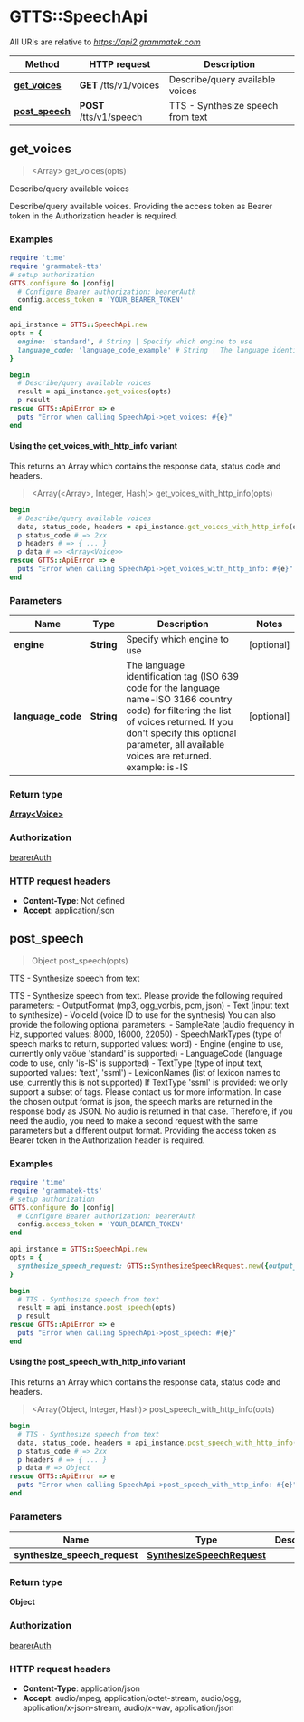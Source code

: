 # GTTS::SpeechApi

All URIs are relative to *https://api2.grammatek.com*

| Method | HTTP request | Description |
| ------ | ------------ | ----------- |
| [**get_voices**](SpeechApi.md#get_voices) | **GET** /tts/v1/voices | Describe/query available voices |
| [**post_speech**](SpeechApi.md#post_speech) | **POST** /tts/v1/speech | TTS - Synthesize speech from text |


## get_voices

> <Array<Voice>> get_voices(opts)

Describe/query available voices

Describe/query available voices. Providing the access token as Bearer token in the Authorization header is required. 

### Examples

```ruby
require 'time'
require 'grammatek-tts'
# setup authorization
GTTS.configure do |config|
  # Configure Bearer authorization: bearerAuth
  config.access_token = 'YOUR_BEARER_TOKEN'
end

api_instance = GTTS::SpeechApi.new
opts = {
  engine: 'standard', # String | Specify which engine to use
  language_code: 'language_code_example' # String | The language identification tag (ISO 639 code for the language name-ISO 3166 country code) for filtering the list of voices returned. If you don't specify this optional parameter, all available voices are returned.  example: is-IS
}

begin
  # Describe/query available voices
  result = api_instance.get_voices(opts)
  p result
rescue GTTS::ApiError => e
  puts "Error when calling SpeechApi->get_voices: #{e}"
end
```

#### Using the get_voices_with_http_info variant

This returns an Array which contains the response data, status code and headers.

> <Array(<Array<Voice>>, Integer, Hash)> get_voices_with_http_info(opts)

```ruby
begin
  # Describe/query available voices
  data, status_code, headers = api_instance.get_voices_with_http_info(opts)
  p status_code # => 2xx
  p headers # => { ... }
  p data # => <Array<Voice>>
rescue GTTS::ApiError => e
  puts "Error when calling SpeechApi->get_voices_with_http_info: #{e}"
end
```

### Parameters

| Name | Type | Description | Notes |
| ---- | ---- | ----------- | ----- |
| **engine** | **String** | Specify which engine to use | [optional] |
| **language_code** | **String** | The language identification tag (ISO 639 code for the language name-ISO 3166 country code) for filtering the list of voices returned. If you don&#39;t specify this optional parameter, all available voices are returned.  example: is-IS | [optional] |

### Return type

[**Array&lt;Voice&gt;**](Voice.md)

### Authorization

[bearerAuth](../README.md#bearerAuth)

### HTTP request headers

- **Content-Type**: Not defined
- **Accept**: application/json


## post_speech

> Object post_speech(opts)

TTS - Synthesize speech from text

TTS - Synthesize speech from text. Please provide the following required parameters:    - OutputFormat (mp3, ogg_vorbis, pcm, json)   - Text (input text to synthesize)   - VoiceId (voice ID to use for the synthesis)  You can also provide the following optional parameters:    - SampleRate (audio frequency in Hz, supported values: 8000, 16000, 22050)   - SpeechMarkTypes (type of speech marks to return, supported values: word)   - Engine (engine to use, currently only vaöue 'standard' is supported)   - LanguageCode (language code to use, only 'is-IS' is supported)   - TextType (type of input text, supported values: 'text', 'ssml')   - LexiconNames (list of lexicon names to use, currently this is not supported)  If TextType 'ssml' is provided: we only support a subset of tags. Please contact us for more information.  In case the chosen output format is json, the speech marks are returned in the response body as JSON. No audio is returned in that case. Therefore, if you need the audio, you need to make a second request with the same parameters but a different output format.  Providing the access token as Bearer token in the Authorization header is required. 

### Examples

```ruby
require 'time'
require 'grammatek-tts'
# setup authorization
GTTS.configure do |config|
  # Configure Bearer authorization: bearerAuth
  config.access_token = 'YOUR_BEARER_TOKEN'
end

api_instance = GTTS::SpeechApi.new
opts = {
  synthesize_speech_request: GTTS::SynthesizeSpeechRequest.new({output_format: 'json', text: 'Halló, Rómverskur riddari réðst inn í Rómaborg, rændi og ruplaði rabbabara og rófum.', voice_id: 'Alfur'}) # SynthesizeSpeechRequest | 
}

begin
  # TTS - Synthesize speech from text
  result = api_instance.post_speech(opts)
  p result
rescue GTTS::ApiError => e
  puts "Error when calling SpeechApi->post_speech: #{e}"
end
```

#### Using the post_speech_with_http_info variant

This returns an Array which contains the response data, status code and headers.

> <Array(Object, Integer, Hash)> post_speech_with_http_info(opts)

```ruby
begin
  # TTS - Synthesize speech from text
  data, status_code, headers = api_instance.post_speech_with_http_info(opts)
  p status_code # => 2xx
  p headers # => { ... }
  p data # => Object
rescue GTTS::ApiError => e
  puts "Error when calling SpeechApi->post_speech_with_http_info: #{e}"
end
```

### Parameters

| Name | Type | Description | Notes |
| ---- | ---- | ----------- | ----- |
| **synthesize_speech_request** | [**SynthesizeSpeechRequest**](SynthesizeSpeechRequest.md) |  | [optional] |

### Return type

**Object**

### Authorization

[bearerAuth](../README.md#bearerAuth)

### HTTP request headers

- **Content-Type**: application/json
- **Accept**: audio/mpeg, application/octet-stream, audio/ogg, application/x-json-stream, audio/x-wav, application/json

